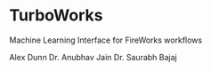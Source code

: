 # TurboWorks
Machine Learning Interface for FireWorks workflows

Alex Dunn
Dr. Anubhav Jain
Dr. Saurabh Bajaj
